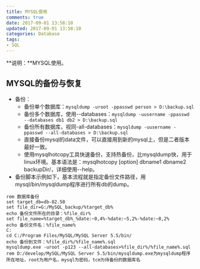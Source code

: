 ```yaml
---
title: MYSQL使用
comments: true
date: 2017-09-01 13:58:10
updated: 2017-09-01 13:58:10
categories: Database
tags:
- SQL
---
```


**说明：**MYSQL使用。
<!-- more -->

## MYSQL的备份与恢复
* 备份：
	* 备份单个数据库：`mysqldump -uroot -ppasswd person > D:\backup.sql`
	* 备份多个数据库，使用--databases：`mysqldump -uusername -ppasswd --databases db1 db2 > D:\backup.sql`
	* 备份所有数据库，视同-all-databases：`mysqldump -uusername -ppasswd --all-databases > D:\backup.sql`
	* 直接备份mysql的data文件，可以直接用到新的mysql上，但是二者版本最好一致。
	* 使用mysqlhotcopy工具快速备份，支持热备份，比mysqldump快，用于linux环境。基本语法是：mysqlhotcopy [option] dbname1 dbname2 backupDir/，详细使用--help。
* 备份脚本示例如下，基本流程就是指定备份文件路径，用mysql/bin/mysqldump程序进行所有db的dump。

```
rem 数据库备份
set target_db=db-82.50
set file_dir=G:/MySQL_backup/%target_db%
echo 备份文件所在的目录：%file_dir%
set file_name=%target_db%_%date:~0,4%-%date:~5,2%-%date:~8,2%
echo 备份文件名：%file_name%
C:
cd C:/Program Files/MySQL/MySQL Server 5.5/bin/
echo 备份到文件：%file_dir%/%file_name%.sql
mysqldump.exe -uroot -p123 --all-databases>%file_dir%/%file_name%.sql
rem D:/develop/MySQL/MySQL Server 5.5/bin/mysqldump.exe为mysqldump程序所在地址，root为用户名，mysql为密码，tcm为待备份的数据库名
```
